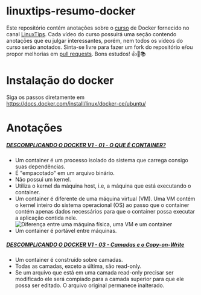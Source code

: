 # linuxtips-resumo-docker

Este repositório contém anotações sobre o [curso](https://www.youtube.com/playlist?list=PLf-O3X2-mxDkiUH0r_BadgtELJ_qyrFJ_) de Docker fornecido no canal [LinuxTips](https://www.youtube.com/channel/UCJnKVGmXRXrH49Tvrx5X0Sw).
Cada vídeo do curso possuirá uma seção contendo anotações que eu julgar interessantes, porém, nem todos os vídeos do curso serão anotados.
Sinta-se livre para fazer um fork do repositório e/ou propor melhorias em [pull requests](https://help.github.com/articles/using-pull-requests). Bons estudos! :+1::penguin::books:

# Instalação do docker
Siga os passos diretamente em https://docs.docker.com/install/linux/docker-ce/ubuntu/

# Anotações
##### [DESCOMPLICANDO O DOCKER V1 - 01 - O QUE É CONTAINER?](https://www.youtube.com/watch?v=QFuOggpDAOw&index=3&list=PLf-O3X2-mxDkiUH0r_BadgtELJ_qyrFJ_)
- Um container é um processo isolado do sistema que carrega consigo suas dependências.
- É "empacotado" em um arquivo binário.
- Não possui um kernel.
- Utiliza o kernel da máquina host, i.e, a máquina que está executando o container.
- Um container é diferente de uma máquina virtual (VM). Uma VM contém o kernel inteiro do sistema operacional (OS) ao passo que o container contém apenas dados necessários para que o container possa executar a aplicação contida nele.
![Diferença entre uma máquina física, uma VM e um container](https://about.gitlab.com/images/blogimages/containers-vm-bare-metal.png)
- Um container é portável entre máquinas.

##### [DESCOMPLICANDO O DOCKER V1 - 03 - Camadas e o Copy-on-Write](https://www.youtube.com/watch?v=QlpIBEZavzI&list=PLf-O3X2-mxDkiUH0r_BadgtELJ_qyrFJ_&index=5)
- Um container é construído sobre camadas.
- Todas as camadas, exceto a última, são read-only.
- Se um arquivo que está em uma camada read-only precisar ser modificado ele será compiado para a camada superior para que ele possa ser editado. O arquivo original permanece inalterado.
